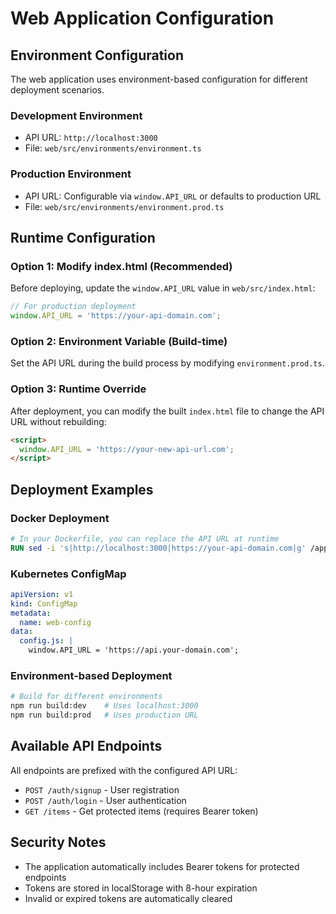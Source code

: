 # Web Application Configuration

## Environment Configuration

The web application uses environment-based configuration for different deployment scenarios.

### Development Environment

- API URL: `http://localhost:3000`
- File: `web/src/environments/environment.ts`

### Production Environment

- API URL: Configurable via `window.API_URL` or defaults to production URL
- File: `web/src/environments/environment.prod.ts`

## Runtime Configuration

### Option 1: Modify index.html (Recommended)

Before deploying, update the `window.API_URL` value in `web/src/index.html`:

```javascript
// For production deployment
window.API_URL = 'https://your-api-domain.com';
```

### Option 2: Environment Variable (Build-time)

Set the API URL during the build process by modifying `environment.prod.ts`.

### Option 3: Runtime Override

After deployment, you can modify the built `index.html` file to change the API URL without rebuilding:

```html
<script>
  window.API_URL = 'https://your-new-api-url.com';
</script>
```

## Deployment Examples

### Docker Deployment

```dockerfile
# In your Dockerfile, you can replace the API URL at runtime
RUN sed -i 's|http://localhost:3000|https://your-api-domain.com|g' /app/index.html
```

### Kubernetes ConfigMap

```yaml
apiVersion: v1
kind: ConfigMap
metadata:
  name: web-config
data:
  config.js: |
    window.API_URL = 'https://api.your-domain.com';
```

### Environment-based Deployment

```bash
# Build for different environments
npm run build:dev    # Uses localhost:3000
npm run build:prod   # Uses production URL
```

## Available API Endpoints

All endpoints are prefixed with the configured API URL:

- `POST /auth/signup` - User registration
- `POST /auth/login` - User authentication  
- `GET /items` - Get protected items (requires Bearer token)

## Security Notes

- The application automatically includes Bearer tokens for protected endpoints
- Tokens are stored in localStorage with 8-hour expiration
- Invalid or expired tokens are automatically cleared